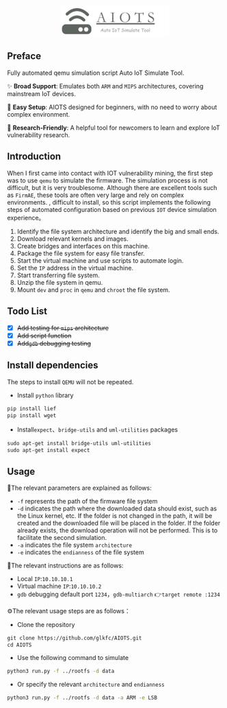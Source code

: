 <div align="center">
<img src="pic/image-20240913225517878.png" alt="image-20240913225517878" style="width:50%;" />
</div>

## Preface

Fully automated qemu simulation script Auto IoT Simulate Tool.

✨ **Broad Support**: Emulates both `ARM` and `MIPS` architectures, covering mainstream IoT devices.

👋 **Easy Setup**: AIOTS designed for beginners, with no need to worry about complex environment.

🎉 **Research-Friendly**: A helpful tool for newcomers to learn and explore IoT vulnerability research.

## Introduction

When I first came into contact with IOT vulnerability mining, the first step was to use `qemu` to simulate the firmware. The simulation process is not difficult, but it is very troublesome. Although there are excellent tools such as `FirmAE`, these tools are often very large and rely on complex environments. , difficult to install, so this script implements the following steps of automated configuration based on previous `IOT` device simulation experience。

1. Identify the file system architecture and identify the big and small ends.
2. Download relevant kernels and images.
3. Create bridges and interfaces on this machine.
4. Package the file system for easy file transfer.
5. Start the virtual machine and use scripts to automate login.
6. Set the `IP` address in the virtual machine.
7. Start transferring file system.
8. Unzip the file system in qemu.
9. Mount `dev` and `proc` in `qemu` and `chroot` the file system.

## Todo List

- [x] ~~Add testing for `mips` architecture~~
- [x] ~~Add script function~~
- [x] ~~Add`gdb` debugging testing~~

## Install dependencies

The steps to install `QEMU` will not be repeated.

- Install `python` library

```bash
pip install lief
pip install wget
```

- Install`expect`、`bridge-utils` and `uml-utilities` packages

```
sudo apt-get install bridge-utils uml-utilities
sudo apt-get install expect
```

## Usage

📖The relevant parameters are explained as follows:

- `-f` represents the path of the firmware file system
- `-d` indicates the path where the downloaded data should exist, such as the Linux kernel, etc. If the folder is not changed in the path, it will be created and the downloaded file will be placed in the folder. If the folder already exists, the download operation will not be performed. This is to facilitate the second simulation.
- `-a` indicates the file system `architecture`
- `-e` indicates the `endianness` of the file system

👋The relevant instructions are as follows:

- Local `IP`:`10.10.10.1`
- Virtual machine `IP`:`10.10.10.2`
- `gdb` debugging default port `1234`，`gdb-multiarch` 👉`target remote :1234`

⚙️The relevant usage steps are as follows：

- Clone the repository

```
git clone https://github.com/glkfc/AIOTS.git
cd AIOTS
```

- Use the following command to simulate

```bash
python3 run.py -f ../rootfs -d data
```

- Or specify the relevant `architecture` and `endianness`


```sh
python3 run.py -f ../rootfs -d data -a ARM -e LSB
```

